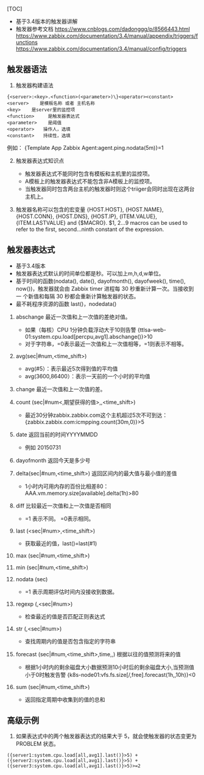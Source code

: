 [TOC]

- 基于3.4版本的触发器讲解
- 触发器参考文档
    https://www.cnblogs.com/dadonggg/p/8566443.html
    https://www.zabbix.com/documentation/3.4/manual/appendix/triggers/functions
    https://www.zabbix.com/documentation/3.4/manual/config/triggers

## 触发器语法
1. 触发器构建语法
```
{<server>:<key>.<function>(<parameter>)\}<operator><constant>
<server>    是模板名称 或者 主机名称
<key>    是server里的监控项
<function>     是触发器表达式
<parameter>    是阈值
<operator>　　操作人，选填
<constant>　　持续性，选填
```
例如：
{Template App Zabbix Agent:agent.ping.nodata(5m)}=1

2. 触发器表达式知识点
    - 触发器表达式不能同时包含有模板和主机里的监控项。
    - A模板上的触发器表达式不能包含非A模板上的监控项。
    - 当触发器同时包含两台主机的触发器时则这个triiger会同时出现在这两台主机上。 

3. 触发器名称可以包含的宏变量
{HOST.HOST}, {HOST.NAME}, {HOST.CONN}, {HOST.DNS}, {HOST.IP}, {ITEM.VALUE}, {ITEM.LASTVALUE} and {$MACRO}.
$1, $2…$9 macros can be used to refer to the first, second…ninth constant of the expression.
## 触发器表达式
- 基于3.4版本
- 触发器表达式默认的时间单位都是秒。可以加上m,h,d,w单位。
- 基于时间的函数(nodata(), date(), dayofmonth(), dayofweek(), time(), now())，触发器就会由 Zabbix timer 进程每 30 秒重新计算一次。当接收到一
个新值和每隔 30 秒都会重新计算触发器的状态。
-  最不耗程序资源的函数 last()，nodedata()

1. abschange 最近一次值和上一次值的差绝对值。
    - 如果（每核）CPU 1分钟负载浮动大于10则告警 {ttlsa-web-01:system.cpu.load[percpu,avg1].abschange()}>10
    - 对于字符串，=0表示最近一次值和上一次值相等，=1则表示不相等。

2. avg(sec|#num,<time_shift>)
    - avg(#5）：表示最近5次得到值的平均值
    - avg(3600,86400）：表示一天前的一个小时的平均值

4. change 最近一次值和上一次值的差。

5. count (sec|#num<,期望获得的值>,<operator>,<time_shift>)
    - 最近30分钟zabbix.zabbix.com这个主机超过5次不可到达： {zabbix.zabbix.com:icmpping.count(30m,0)}>5 

6. date 返回当前的时间YYYYMMDD
    - 例如 20150731

7. dayofmonth 返回今天是多少号

8. delta(sec|#num,<time_shift>)    返回区间内的最大值与最小值的差值
    - 1小时内可用内存的百份比相差80： AAA.vm.memory.size[available].delta(1h)>80 

9. diff  比较最近一次值和上一次值是否相同
    - =1 表示不同。 =0表示相同。

10. last (<sec|#num>,<time_shift>) 
    - 获取最近的值，last()=last(#1)

11. max (sec|#num,<time_shift>)

12. min (sec|#num,<time_shift>)

13. nodata (sec)
    - =1 表示周期评估时间内没接收到数据。

14. regexp (<pattern>,<sec|#num>)
    -  检查最近的值是否匹配正则表达式
15. str (<string>,<sec|#num>)
    - 查找周期内的值是否包含指定的字符串

16. forecast (sec|#num,<time_shift>,time,<fit>,<mode>) 根据以往的值预测将来的值
    - 根据1小时内的剩余磁盘大小数据预测10小时后的剩余磁盘大小,当预测值小于0时触发告警 {k8s-node01:vfs.fs.size[/,free].forecast(1h,,10h)}<0
    
17. sum (sec|#num,<time_shift>)
    - 返回指定周期中收集到的值的总和
     
## 高级示例
1. 如果表达式中的两个触发器表达式的结果大于 5，就会使触发器的状态变更为 PROBLEM 状态。
```
({server1:system.cpu.load[all,avg1].last()}>5) + 
({server2:system.cpu.load[all,avg1].last()}>5) + 
({server3:system.cpu.load[all,avg1].last()}>5)>=2
```